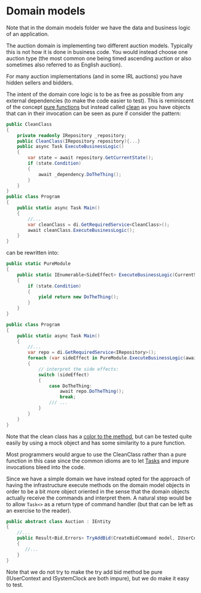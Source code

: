 # Domain models

Note that in the domain models folder we have the data and business logic of an application.

The auction domain is implementing two different auction models. Typically this is not how it is done
in business code. You would instead choose one auction type (the most common one being timed ascending auction or also
sometimes also referred to as English auction).

For many auction implementations (and in some IRL auctions) you have hidden sellers and bidders.

The intent of the domain core logic is to be as free as possible from any external dependencies (to make the code easier to test).
This is reminiscent of the concept [pure functions](https://en.wikipedia.org/wiki/Pure_function) but instead
called [clean](https://blog.cleancoder.com/uncle-bob/2012/08/13/the-clean-architecture.html) as you have objects that can
in their invocation can be seen as pure if consider the pattern:

```csharp
public CleanClass
{
    private readonly IRepository _repository;
    public CleanClass(IRepository repository){...}
    public async Task ExecuteBusinessLogic()
    {
        var state = await repository.GetCurrentState();
        if (state.Condition)
        {
            await _dependency.DoTheThing();
        }
    }
}
public class Program
{
    public static async Task Main()
    {
        //...
        var cleanClass = di.GetRequiredService<CleanClass>();
        await cleanClass.ExecuteBusinessLogic();
    }
}
```

can be rewritten into:

```csharp
public static PureModule
{
    public static IEnumerable<SideEffect> ExecuteBusinessLogic(CurrentState state)
    {
        if (state.Condition)
        {
            yield return new DoTheThing();
        }
    }
}

public class Program
{
    public static async Task Main()
    {
        //...
        var repo = di.GetRequiredService<IRepository>();
        foreach (var sideEffect in PureModule.ExecuteBusinessLogic(await repo.GetCurrentState()))
        {
            // interpret the side effects:
            switch (sideEffect)
            {
                case DoTheThing:
                    await repo.DoTheThing();
                    break;
                /// ...
            }
        }
    }
}
```

Note that the clean class has a [color to the method](https://journal.stuffwithstuff.com/2015/02/01/what-color-is-your-function/),
but can be tested quite easily by using a mock object and has some similarity to a pure function.

Most programmers would argue to use the CleanClass rather than a pure function in this case since the common idioms
are to let [Tasks](https://learn.microsoft.com/en-us/dotnet/standard/parallel-programming/task-parallel-library-tpl) and
impure invocations bleed into the code.

Since we have a simple domain we have instead opted for the approach of having the infrastructure execute methods on the
domain model objects in order to be a bit more object oriented in the sense that the domain objects actually receive the
commands and interpret them. A natural step would be to allow `Task<>` as a return type of command handler (but that can be
left as an exercise to the reader).

```csharp
public abstract class Auction : IEntity
{
    //...
    public Result<Bid,Errors> TryAddBid(CreateBidCommand model, IUserContext userContext, ITime time)
    {
       //...
    }
}
```

Note that we do not try to make the try add bid method be pure (IUserContext and ISystemClock are both impure),
but we do make it easy to test.
